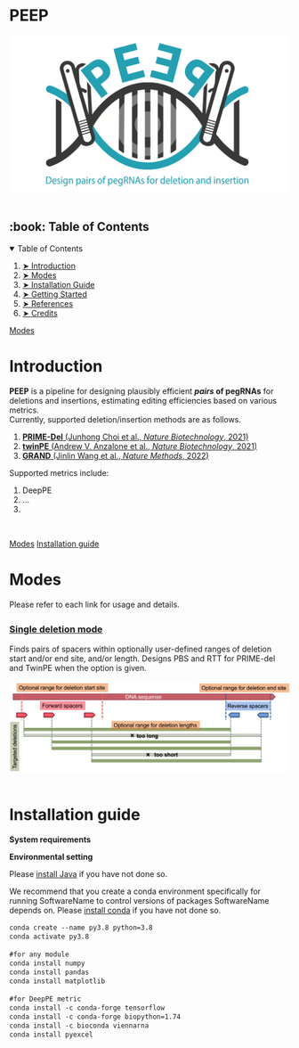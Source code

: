 # PEEP
 ![image](./images/PEEP_logo_demo.png)
  <br /> <br />

<!-- TABLE OF CONTENTS -->
<h2 id="table-of-contents"> :book: Table of Contents</h2>

<details open="open">
  <summary>Table of Contents</summary>
  <ol>
    <li><a href="#Introduction"> ➤ Introduction</a></li>
    <li><a href="#Modes"> ➤ Modes</a></li>
    <li><a href="#Installation-guide"> ➤ Installation Guide</a></li>
    <li><a href="#getting-started"> ➤ Getting Started</a></li>
    <li><a href="#references"> ➤ References</a></li>
    <li><a href="#credits"> ➤ Credits</a></li>
  </ol>
</details>

[Modes](#modes-)

# Introduction <br />

**PEEP** is a pipeline for designing plausibly efficient **_pairs_ of pegRNAs** for deletions and insertions, estimating editing efficiencies based on various metrics. <br />
Currently, supported deletion/insertion methods are as follows.
1. [**PRIME-Del** (Junhong Choi et al., _Nature Biotechnology_, 2021)](https://www.nature.com/articles/s41587-021-01025-z)
2. [**twinPE** (Andrew V. Anzalone et al., _Nature Biotechnology_, 2021)](https://www.nature.com/articles/s41587-021-01133-w)
3. [**GRAND** (Jinlin Wang et al., _Nature Methods_, 2022)](https://www.nature.com/articles/s41592-022-01399-1) <br />

Supported metrics include:
1. DeepPE
2. ...
3. 

 <br />


[Modes](#Modes)
[Installation guide](#Installation-guide)


# Modes <br />

Please refer to each link for usage and details.

### **[Single deletion mode](./markdowns/base.md)**　<br>

Finds pairs of spacers within optionally user-defined ranges of deletion start and/or end site, and/or length. Designs PBS and RTT for PRIME-del and TwinPE when the option is given. <br /> <br />
 ![image](./images/Mode_base_white.png)
  <br /> <br />



# Installation guide <br />
**System requirements** <br />

**Environmental setting**

Please [install Java](https://java.com/en/download/help/index_installing.html) if you have not done so.

We recommend that you create a conda environment specifically for running SoftwareName to control versions of packages SoftwareName depends on.
Please [install conda](https://docs.conda.io/projects/conda/en/latest/user-guide/install/index.html) if you have not done so.
```
conda create --name py3.8 python=3.8
conda activate py3.8

#for any module
conda install numpy 
conda install pandas
conda install matplotlib

#for DeepPE metric
conda install -c conda-forge tensorflow
conda install -c conda-forge biopython=1.74
conda install -c bioconda viennarna
conda install pyexcel 
```
